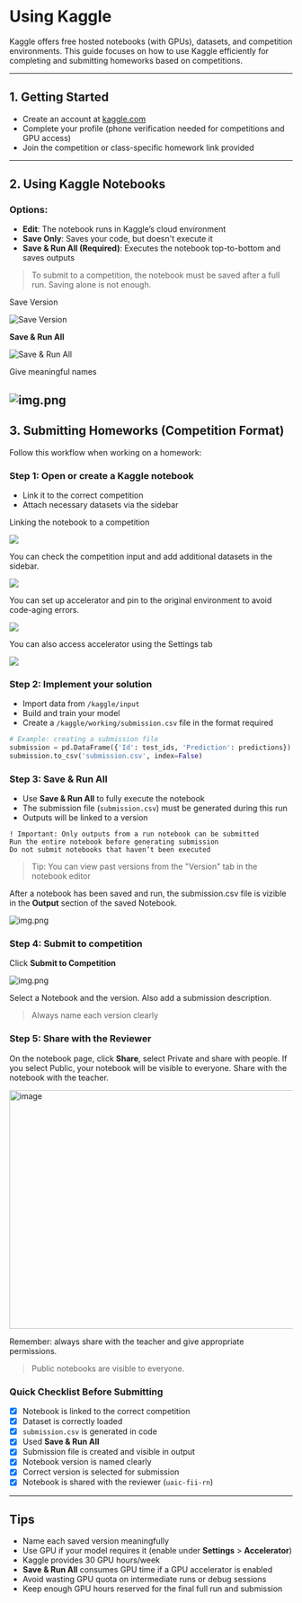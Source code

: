 # Using Kaggle

Kaggle offers free hosted notebooks (with GPUs), datasets, and competition environments. This guide focuses on how to use Kaggle efficiently for completing and submitting homeworks based on competitions.

---

## 1. Getting Started

- Create an account at [kaggle.com](https://www.kaggle.com)
- Complete your profile (phone verification needed for competitions and GPU access)
- Join the competition or class-specific homework link provided

---

## 2. Using Kaggle Notebooks

### Options:
- **Edit**: The notebook runs in Kaggle’s cloud environment
- **Save Only**: Saves your code, but doesn't execute it
- **Save & Run All (Required)**: Executes the notebook top-to-bottom and saves outputs

> To submit to a competition, the notebook must be saved after a full run. Saving alone is not enough.

Save Version

![Save Version](../images/Kaggle_save_1.png)

**Save & Run All**

![**Save & Run All**](../images/Kaggle_save_2.png)

Give meaningful names

![img.png](../images/Kaggle_save_3.png)
---

## 3. Submitting Homeworks (Competition Format)

Follow this workflow when working on a homework:

### Step 1: Open or create a Kaggle notebook

- Link it to the correct competition
- Attach necessary datasets via the sidebar

Linking the notebook to a competition

![](../images/Kaggle_hw_1.png)

You can check the competition input and add additional datasets in the sidebar. 

![](../images/Kaggle_hw_2.png)

You can set up accelerator and pin to the original environment to avoid code-aging errors. 

![](../images/Kaggle_hw_3.png)

You can also access accelerator using the Settings tab

![](../images/Kaggle_hw_4.png)

### Step 2: Implement your solution

- Import data from `/kaggle/input`
- Build and train your model
- Create a `/kaggle/working/submission.csv` file in the format required

```python
# Example: creating a submission file
submission = pd.DataFrame({'Id': test_ids, 'Prediction': predictions})
submission.to_csv('submission.csv', index=False)
```

### Step 3: Save & Run All

- Use **Save & Run All** to fully execute the notebook
- The submission file (`submission.csv`) must be generated during this run
- Outputs will be linked to a version

```
! Important: Only outputs from a run notebook can be submitted
Run the entire notebook before generating submission
Do not submit notebooks that haven’t been executed
```

> Tip: You can view past versions from the "Version" tab in the notebook editor

After a notebook has been saved and run, the submission.csv file is vizible in the **Output** section of the saved Notebook.

![img.png](../images/Kaggle_hw_5.png)

### Step 4: Submit to competition

Click **Submit to Competition**

![img.png](../images/Kaggle_hw_6.png)

Select a Notebook and the version. Also add a submission description.

> Always name each version clearly

### Step 5: Share with the Reviewer

On the notebook page, click **Share**, select Private and share with people. 
If you select Public, your notebook will be visible to everyone. 
Share with the notebook with the teacher.

<img width="730" height="425" alt="image" src="https://github.com/user-attachments/assets/7b96317f-3f9c-4b7f-ad75-8acba132c111" />


Remember: always share with the teacher and give appropriate permissions.



> Public notebooks are visible to everyone.

### Quick Checklist Before Submitting

- [x] Notebook is linked to the correct competition
- [x] Dataset is correctly loaded
- [x] `submission.csv` is generated in code
- [x] Used **Save & Run All**
- [x] Submission file is created and visible in output
- [x] Notebook version is named clearly
- [x] Correct version is selected for submission
- [x] Notebook is shared with the reviewer (`uaic-fii-rn`)

---

## Tips

- Name each saved version meaningfully
- Use GPU if your model requires it (enable under **Settings** > **Accelerator**)
- Kaggle provides 30 GPU hours/week
- **Save & Run All** consumes GPU time if a GPU accelerator is enabled
- Avoid wasting GPU quota on intermediate runs or debug sessions
- Keep enough GPU hours reserved for the final full run and submission


